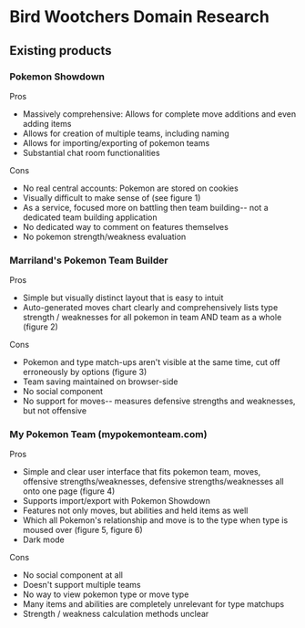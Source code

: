 ﻿# Bird Wootchers Domain Research
## Existing products
### Pokemon Showdown

 Pros
 - Massively comprehensive:  Allows for complete move additions and even adding items
 - Allows for creation of multiple teams, including naming
 - Allows for importing/exporting of pokemon teams
 - Substantial chat room functionalities
 

Cons
 - No real central accounts:  Pokemon are stored on cookies
 - Visually difficult to make sense of (see figure 1)
 - As a service, focused more on battling then team building-- not a dedicated team building application
- No dedicated way to comment on features themselves
- No pokemon strength/weakness evaluation

### Marriland's Pokemon Team Builder

Pros

 - Simple but visually distinct layout that is easy to intuit
 - Auto-generated moves chart clearly and comprehensively lists type strength / weaknesses for all pokemon in team AND team as a whole (figure 2)

Cons

 - Pokemon and type match-ups aren't visible at the same time, cut off erroneously by options  (figure 3)
 - Team saving maintained on browser-side
 - No social component
 - No support for moves-- measures defensive strengths and weaknesses, but not offensive
 
### My Pokemon Team (mypokemonteam.com)

Pros

 - Simple and clear user interface that fits pokemon team, moves, offensive strengths/weaknesses, defensive strengths/weaknesses all onto one page (figure 4)
 - Supports import/export with Pokemon Showdown
 - Features not only moves, but abilities and held items as well
 - Which all Pokemon's relationship and move is to the type when type is moused over (figure 5, figure 6)
 - Dark mode

Cons

 - No social component at all
 - Doesn't support multiple teams
 - No way to view pokemon type or move type
 - Many items and abilities are completely unrelevant for type matchups
 - Strength / weakness calculation methods unclear

